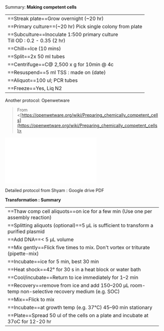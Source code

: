 Summary: **Making competent cells**
 
|   |
|---|
==Streak plate==Grow overnight (~20 hr)|
==Primary culture==(~20 hr) Pick single colony from plate|
==Subculture==Inoculate 1:500 primary culture  <br>Till OD : 0.2 - 0.35 (2 hr)|
==Chill==Ice (10 mins)|
==Split==2x 50 ml tubes|
==Centrifuge==C@ 2,500 x g for 10min @ 4c|
==Resuspend==5 ml TSS : made on (date)|
==Aliquot==100 ul; PCR tubes|
==Freeze==Yes, Liq N2|
   

Another protocol: Openwetware

> From <[https://openwetware.org/wiki/Preparing_chemically_competent_cells](https://openwetware.org/wiki/Preparing_chemically_competent_cells)>  

![Chemical transformation (TSS method) - Bennett Lab Wiki](Chemical%20transformation%20(TSS%20method)%20-%20Bennett%20Lab%20Wiki.pdf)

Detailed protocol from Shyam : Google drive PDF

**Transformation : Summary**

|   |
|---|
==Thaw comp cell aliquots==on ice for a few min (Use one per assembly reaction)|
==Splitting aliquots (optional)==5 μL is sufficient to transform a purified plasmid|
==Add DNA==< 5 μL volume|
==Mix gently==Flick five times to mix. Don't vortex or triturate (pipette-mix)|
==Incubate==ice for 5 min, best 30 min|
==Heat shock==42° for 30 s in a heat block or water bath|
==Cool/incubate==Return to ice immediately for 1–2 min|
==Recovery==remove from ice and add 150–200 μL room-temp non-selective recovery medium (e.g. SOC)|
==Mix==Flick to mix|
==Incubate==at growth temp (e.g. 37°C) 45–90 min stationary|
==Plate==Spread 50 ul of the cells on a plate and incubate at 37oC for 12-20 hr|